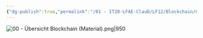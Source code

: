 ```yaml
---
{"dg-publish":true,"permalink":"/01 - IT20-LFAE-ClauD/LF12/Blockchain/00 - Übersicht Blockchain (Material)/"}
---
```



![00 - Übersicht Blockchain (Material).png|950](/img/user/01%20-%20IT20-LFAE-ClauD/Anh%C3%A4nge/00%20-%20%C3%9Cbersicht%20Blockchain%20(Material).png)